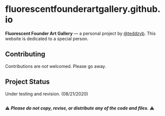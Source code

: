 # fluorescentfounderartgallery.github.io

**Fluorescent Founder Art Gallery** — a personal project by [@teddzyb](https://github.com/teddzyb). This website is dedicated to a special person.

## Contributing

Contributions are _not_ welcomed. Please go away.

## Project Status

Under testing and revision. (08/21/2020)
##

:warning: ***Please do not copy, revise, or distribute any of the code and files.*** :warning:
